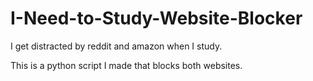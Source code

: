 # I-Need-to-Study-Website-Blocker


I get distracted by reddit and amazon when I study.

This is a python script I made that blocks both websites.
